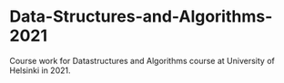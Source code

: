 # Data-Structures-and-Algorithms-2021
Course work for Datastructures and Algorithms course at University of Helsinki in 2021.
